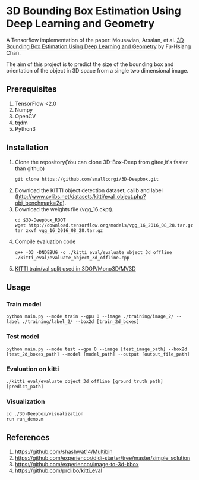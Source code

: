 # 3D Bounding Box Estimation Using Deep Learning and Geometry

A Tensorflow implementation of the paper: Mousavian, Arsalan, et al. [3D Bounding Box Estimation Using Deep Learning and Geometry](https://arxiv.org/abs/1612.00496) by Fu-Hsiang Chan.

The aim of this project is to predict the size of the bounding box and orientation of the object in 3D space from a single two dimensional image.
 
## Prerequisites
1. TensorFlow <2.0
2. Numpy
3. OpenCV
4. tqdm
5. Python3

## Installation
1. Clone the repository(You can clone 3D-Box-Deep from gitee,it's faster than github)
   ```Shell
   git clone https://github.com/smallcorgi/3D-Deepbox.git
   ```
2. Download the KITTI object detection dataset, calib and label (http://www.cvlibs.net/datasets/kitti/eval_object.php?obj_benchmark=2d).
3. Download the weights file (vgg_16.ckpt).
   ```Shell
   cd $3D-Deepbox_ROOT
   wget http://download.tensorflow.org/models/vgg_16_2016_08_28.tar.gz
   tar zxvf vgg_16_2016_08_28.tar.gz
   ```
4. Compile evaluation code 
   ```Shell
   g++ -O3 -DNDEBUG -o ./kitti_eval/evaluate_object_3d_offline ./kitti_eval/evaluate_object_3d_offline.cpp
   ```
5. [KITTI train/val split used in 3DOP/Mono3D/MV3D](https://xiaozhichen.github.io/files/mv3d/imagesets.tar.gz)

## Usage

### Train model
   ```Shell
   python main.py --mode train --gpu 0 --image ./training/image_2/ --label ./training/label_2/ --box2d [train_2d_boxes]
   ```

### Test model
   ```Shell
   python main.py --mode test --gpu 0 --image [test_image_path] --box2d [test_2d_boxes_path] --model [model_path] --output [output_file_path]
   ```

### Evaluation on kitti
   ```Shell
   ./kitti_eval/evaluate_object_3d_offline [ground_truth_path] [predict_path]
   ```

### Visualization
   ```Shell
   cd ./3D-Deepbox/visualization
   run run_demo.m
   ```

## References
1. https://github.com/shashwat14/Multibin
2. https://github.com/experiencor/didi-starter/tree/master/simple_solution
3. https://github.com/experiencor/image-to-3d-bbox
4. https://github.com/prclibo/kitti_eval
